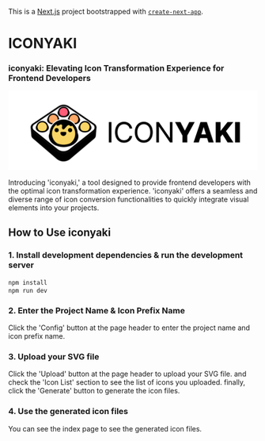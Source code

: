 This is a [Next.js](https://nextjs.org/) project bootstrapped with [`create-next-app`](https://github.com/vercel/next.js/tree/canary/packages/create-next-app).

# ICONYAKI

### iconyaki: Elevating Icon Transformation Experience for Frontend Developers

![iconyaki.png](docs%2Ficonyaki.png)

Introducing 'iconyaki,' a tool designed to provide frontend developers with the optimal icon transformation experience. 'iconyaki' offers a seamless and diverse range of icon conversion functionalities to quickly integrate visual elements into your projects.

## How to Use iconyaki


### 1. Install development dependencies & run the development server
```shell
npm install
npm run dev
```

### 2. Enter the Project Name & Icon Prefix Name
Click the 'Config' button at the page header to enter the project name and icon prefix name.

### 3. Upload your SVG file
Click the 'Upload' button at the page header to upload your SVG file. 
and check the 'Icon List' section to see the list of icons you uploaded.
finally, click the 'Generate' button to generate the icon files.

### 4. Use the generated icon files
You can see the index page to see the generated icon files.
